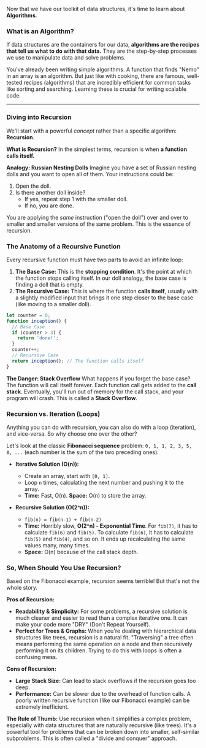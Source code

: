 Now that we have our toolkit of data structures, it's time to learn about **Algorithms**.

### What is an Algorithm?

If data structures are the containers for our data, **algorithms are the recipes that tell us what to do with that data.** They are the step-by-step processes we use to manipulate data and solve problems.

You've already been writing simple algorithms. A function that finds "Nemo" in an array is an algorithm. But just like with cooking, there are famous, well-tested recipes (algorithms) that are incredibly efficient for common tasks like sorting and searching. Learning these is crucial for writing scalable code.

---

### Diving into Recursion

We'll start with a powerful *concept* rather than a specific algorithm: **Recursion**.

**What is Recursion?**
In the simplest terms, recursion is when **a function calls itself.**

**Analogy: Russian Nesting Dolls**
Imagine you have a set of Russian nesting dolls and you want to open all of them. Your instructions could be:
1.  Open the doll.
2.  Is there another doll inside?
    *   If yes, repeat step 1 with the smaller doll.
    *   If no, you are done.

You are applying the *same* instruction ("open the doll") over and over to smaller and smaller versions of the same problem. This is the essence of recursion.

### The Anatomy of a Recursive Function

Every recursive function must have two parts to avoid an infinite loop:

1.  **The Base Case:** This is the **stopping condition**. It's the point at which the function stops calling itself. In our doll analogy, the base case is finding a doll that is empty.
2.  **The Recursive Case:** This is where the function **calls itself**, usually with a slightly modified input that brings it one step closer to the base case (like moving to a smaller doll).

```javascript
let counter = 0;
function inception() {
  // Base Case
  if (counter > 3) {
    return 'done!';
  }
  counter++;
  // Recursive Case
  return inception(); // The function calls itself
}
```

**The Danger: Stack Overflow**
What happens if you forget the base case? The function will call itself forever. Each function call gets added to the **call stack**. Eventually, you'll run out of memory for the call stack, and your program will crash. This is called a **Stack Overflow**.

### Recursion vs. Iteration (Loops)

Anything you can do with recursion, you can also do with a loop (iteration), and vice-versa. So why choose one over the other?

Let's look at the classic **Fibonacci sequence** problem: `0, 1, 1, 2, 3, 5, 8, ...` (each number is the sum of the two preceding ones).

*   **Iterative Solution (O(n)):**
    *   Create an array, start with `[0, 1]`.
    *   Loop `n` times, calculating the next number and pushing it to the array.
    *   **Time:** Fast, O(n). **Space:** O(n) to store the array.

*   **Recursive Solution (O(2^n)):**
    *   `fib(n) = fib(n-1) + fib(n-2)`
    *   **Time:** Horribly slow, **O(2^n) - Exponential Time**. For `fib(7)`, it has to calculate `fib(6)` and `fib(5)`. To calculate `fib(6)`, it has to calculate `fib(5)` and `fib(4)`, and so on. It ends up recalculating the same values many, many times.
    *   **Space:** O(n) because of the call stack depth.

### So, When Should You Use Recursion?

Based on the Fibonacci example, recursion seems terrible! But that's not the whole story.

**Pros of Recursion:**
*   **Readability & Simplicity:** For some problems, a recursive solution is much cleaner and easier to read than a complex iterative one. It can make your code more "DRY" (Don't Repeat Yourself).
*   **Perfect for Trees & Graphs:** When you're dealing with hierarchical data structures like trees, recursion is a natural fit. "Traversing" a tree often means performing the same operation on a node and then recursively performing it on its children. Trying to do this with loops is often a confusing mess.

**Cons of Recursion:**
*   **Large Stack Size:** Can lead to stack overflows if the recursion goes too deep.
*   **Performance:** Can be slower due to the overhead of function calls. A poorly written recursive function (like our Fibonacci example) can be extremely inefficient.

**The Rule of Thumb:**
Use recursion when it simplifies a complex problem, especially with data structures that are naturally recursive (like trees). It's a powerful tool for problems that can be broken down into smaller, self-similar subproblems. This is often called a "divide and conquer" approach.
